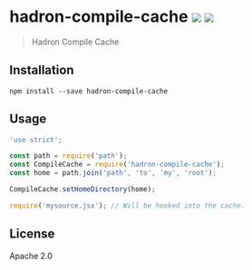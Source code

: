 # hadron-compile-cache [![][travis_img]][travis_url] [![][npm_img]][npm_url]

> Hadron Compile Cache

## Installation

```
npm install --save hadron-compile-cache
```

## Usage

```javascript
'use strict';

const path = require('path');
const CompileCache = require('hadron-compile-cache');
const home = path.join('path', 'to', 'my', 'root');

CompileCache.setHomeDirectory(home);

require('mysource.jsx'); // Will be hooked into the cache.
```

## License

Apache 2.0

[travis_img]: https://img.shields.io/travis/mongodb-js/hadron-compile-cache.svg?style=flat-square
[travis_url]: https://travis-ci.org/mongodb-js/hadron-compile-cache
[npm_img]: https://img.shields.io/npm/v/hadron-compile-cache.svg?style=flat-square
[npm_url]: https://www.npmjs.org/package/hadron-compile-cache
